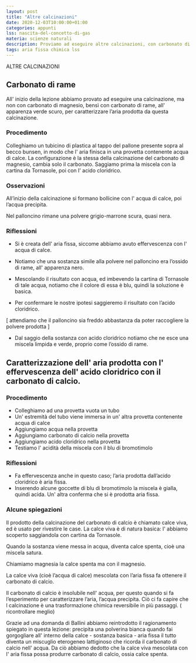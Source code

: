 ```yaml
---
layout: post
title: "Altre calcinazioni"
date: 2020-12-03T10:00:00+01:00
categories: appunti
lss: nascita-del-concetto-di-gas
materia: scienze naturali
description: Proviamo ad eseguire altre calcinazioni, con carbonato di rame e ne saggiamo il prodotto.
tags: aria fissa chimica lss
---
```

ALTRE CALCINAZIONI

## Carbonato di rame

All' inizio della lezione abbiamo provato ad eseguire una calcinazione, ma non con carbonato di magnesio, bensì con carbonato di rame, all' apparenza verde scuro, per caratterizzare l’aria prodotta da questa calcinazione.

### Procedimento

Colleghiamo un tubicino di plastica al tappo del pallone presente sopra al becco bunsen, in modo che l' aria finisca in una provetta contenente acqua di calce. La configurazione è la stessa della calcinazione del carbonato di magnesio, cambia solo il carbonato. Saggiamo prima la miscela con la cartina da Tornasole, poi con l' acido cloridrico.

### Osservazioni

All’inizio della calcinazione si formano bollicine con l' acqua di calce, poi l’acqua precipita.

Nel palloncino rimane una polvere grigio-marrone scura, quasi nera. 

### Riflessioni

- Si è creata dell' aria fissa, siccome abbiamo avuto effervescenza con l' acqua di calce.

- Notiamo che una sostanza simile alla polvere nel palloncino era l’ossido di rame,  all' apparenza nero. 

- Mescolando il risultato con acqua, ed imbevendo la cartina di Tornasole di tale acqua, notiamo che il colore di essa è blu, quindi la soluzione è basica.

- Per confermare le nostre ipotesi saggieremo il risultato  con l’acido cloridrico.

[ attendiamo che il palloncino sia freddo abbastanza da poter raccogliere la polvere prodotta ]

- Dal saggio della sostanza con acido cloridrico notiamo che ne esce una miscela limpida e verde, proprio come l’ossido di rame.


## Caratterizzazione dell' aria prodotta con l' effervescenza dell' acido cloridrico con il carbonato di calcio.

### Procedimento 

- Colleghiamo ad una provetta vuota un tubo 
- Un' estremità del tubo viene immersa in un' altra provetta contenente acqua di calce
- Aggiungiamo acqua nella provetta
- Aggiungiamo carbonato di calcio nella provetta
- Aggiungiamo acido cloridrico nella provetta
- Testiamo l' acidità della miscela con il blu di bromotimolo

### Riflessioni

- Fa effervescenza anche in questo caso; l’aria prodotta dall’acido cloridrico è aria fissa.
- Inserendo alcune goccette di blu di bromotimolo la miscela è gialla, quindi acida. Un' altra conferma che si è prodotta aria fissa.

### Alcune spiegazioni

Il prodotto della calcinazione del carbonato di calcio è chiamato calce viva, ed è usato per rivestire le case. La calce viva è di natura basica: l' abbiamo scoperto saggiandola con cartina da Tornasole.

Quando la sostanza viene messa in acqua, diventa calce spenta, cioè una miscela satura. 

Chiamiamo magnesia la calce spenta ma con il magnesio.

La calce viva (cioè l’acqua di calce) mescolata con l’aria fissa fa ottenere il carbonato di calcio.

Il carbonato di calcio è insolubile nell' acqua, per questo quando si fa l’esperimento per caratterizzare l’aria, l’acqua precipita. Ciò ci fa capire che l calcinazione è una trasformazione chimica reversibile in più passaggi. ( ricontrollare meglio)


Grazie ad una domanda di Ballini abbiamo reintrodotto il ragionamento spiegato in questa lezione: precipita una polverina bianca quando fai gorgogliare all' interno della calce - sostanza basica - aria fissa il tutto diventa un miscuglio eterogeneo lattiginoso che ricorda il carbonato di calcio nell' acqua. Da ciò abbiamo dedotto che la calce viva mescolata con l' aria fissa possa produrre carbonato di calcio, ossia calce spenta.
